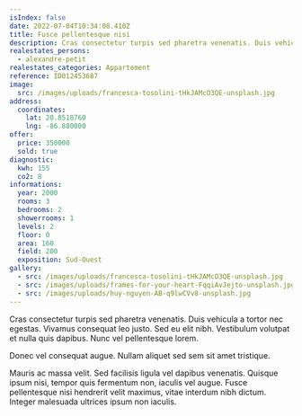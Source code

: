 ```yaml
---
isIndex: false
date: 2022-07-04T10:34:08.410Z
title: Fusce pellentesque nisi
description: Cras consectetur turpis sed pharetra venenatis. Duis vehicula a tortor nec egestas.
realestates_persons:
  - alexandre-petit
realestates_categories: Appartement
reference: ID012453687
image:
  src: /images/uploads/francesca-tosolini-tHkJAMcO3QE-unsplash.jpg
address:
  coordinates:
    lat: 20.8518760
    lng: -86.880000
offer:
  price: 350000
  sold: true
diagnostic:
  kwh: 155
  co2: 8
informations:
  year: 2000
  rooms: 3
  bedrooms: 2
  showerrooms: 1
  levels: 2
  floor: 0
  area: 160
  field: 200
  exposition: Sud-Ouest
gallery:
  - src: /images/uploads/francesca-tosolini-tHkJAMcO3QE-unsplash.jpg
  - src: /images/uploads/frames-for-your-heart-FqqiAvJejto-unsplash.jpg
  - src: /images/uploads/huy-nguyen-AB-q9lwCVv8-unsplash.jpg
---
```


Cras consectetur turpis sed pharetra venenatis. Duis vehicula a tortor nec egestas. Vivamus consequat leo justo. Sed eu elit nibh. Vestibulum volutpat et nulla quis dapibus. Nunc vel pellentesque lorem.

Donec vel consequat augue. Nullam aliquet sed sem sit amet tristique.

Mauris ac massa velit. Sed facilisis ligula vel dapibus venenatis. Quisque ipsum nisi, tempor quis fermentum non, iaculis vel augue. Fusce pellentesque nisi hendrerit velit maximus, vitae interdum nibh dictum. Integer malesuada ultrices ipsum non iaculis.

